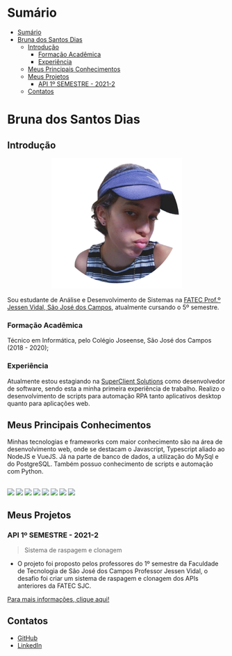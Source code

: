 # Sumário

- [Sumário](#sumário)
- [Bruna dos Santos Dias](#bruna-dos-santos-dias)
  - [Introdução](#introdução)
    - [Formação Acadêmica](#formação-acadêmica)
    - [Experiência](#experiência)
  - [Meus Principais Conhecimentos](#meus-principais-conhecimentos)
  - [Meus Projetos](#meus-projetos)
    - [API 1º SEMESTRE - 2021-2](#api-1º-semestre---2021-2)
  - [Contatos](#contatos)

# Bruna dos Santos Dias

## Introdução

<div>
	<p align="center"><img src="/perfil.png" alt="Foto de perfil" class="center" width=300 ></p>
</div>

Sou estudante de Análise e Desenvolvimento de Sistemas na [FATEC Prof.º Jessen Vidal, São José dos Campos](https://fatecsjc-prd.azurewebsites.net/), atualmente cursando o 5º semestre.

### Formação Acadêmica

Técnico em Informática, pelo Colégio Joseense, São José dos Campos (2018 - 2020);

### Experiência

Atualmente estou estagiando na [SuperClient Solutions](https://superclient.com.br/) como desenvolvedor de software, sendo esta a minha primeira experiência de trabalho. Realizo o desenvolvimento de scripts para automação RPA tanto aplicativos desktop quanto para aplicações web.

## Meus Principais Conhecimentos

Minhas tecnologias e frameworks com maior conhecimento são na área de desenvolvimento web, onde se destacam o Javascript, Typescript aliado ao NodeJS e VueJS. Já na parte de banco de dados, a utilização do MySql e do PostgreSQL. Também possuo conhecimento de scripts e automação com Python.

<div style="display: inline_block"><br/>
    <img src="https://skillicons.dev/icons?i=js">
    <img src="https://skillicons.dev/icons?i=ts">
    <img src="https://skillicons.dev/icons?i=vue">
    <img src="https://skillicons.dev/icons?i=py">
    <img src="https://skillicons.dev/icons?i=react">
    <img src="https://skillicons.dev/icons?i=nodejs">
    <img src="https://skillicons.dev/icons?i=html">
    <img src="https://skillicons.dev/icons?i=css">
</div>

## Meus Projetos

### API 1º SEMESTRE - 2021-2

> Sistema de raspagem e clonagem

- O projeto foi proposto pelos professores do 1º semestre da Faculdade de Tecnologia de São José dos Campos Professor Jessen Vidal, o desafio foi criar um sistema de raspagem e clonagem dos APIs anteriores da FATEC SJC.

[Para mais informações, clique aqui!](https://github.com/brunadias3/PORTFOLIO-TG/blob/main/1-semestre/1-semestre.md)

## Contatos

- [GitHub](https://github.com/brunadias3)
- [LinkedIn](https://www.linkedin.com/in/brunadias3/)
